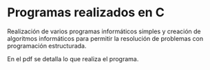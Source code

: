# Programas realizados en C

Realización de varios programas informáticos simples y creación de algoritmos informáticos para permitir la resolución de problemas con programación estructurada. 

En el pdf se detalla lo que realiza el programa.
